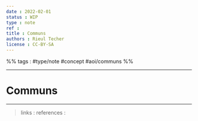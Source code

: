 ```yaml
---
date : 2022-02-01
status : WIP
type : note
ref : 
title : Communs
authors : Rieul Techer
license : CC-BY-SA
---
```


%% tags :  #type/note #concept #aoi/communs %% 

---

Communs
===


---
> links : 
> references : 
